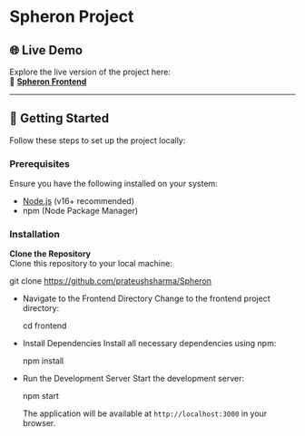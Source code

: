 # Spheron Project

## 🌐 Live Demo  
Explore the live version of the project here:  
🔗 **[Spheron Frontend](https://spheron-psi.vercel.app/)**

---

## 🚀 Getting Started  

Follow these steps to set up the project locally:

### Prerequisites  
Ensure you have the following installed on your system:
- [Node.js](https://nodejs.org/) (v16+ recommended)
- npm (Node Package Manager)

### Installation  

 **Clone the Repository**  
   Clone this repository to your local machine:  
  
   git clone https://github.com/prateushsharma/Spheron
*   Navigate to the Frontend Directory
    Change to the frontend project directory:

   
    cd frontend
    

*   Install Dependencies 
    Install all necessary dependencies using npm:

    
    npm install
    
*   Run the Development Server 
    Start the development server:

    npm start
    
    The application will be available at `http://localhost:3000` in your browser.
